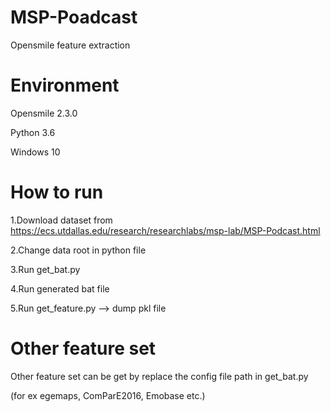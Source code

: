 # MSP-Poadcast
Opensmile feature extraction


# Environment
Opensmile 2.3.0

Python 3.6

Windows 10


# How to run
1.Download dataset from https://ecs.utdallas.edu/research/researchlabs/msp-lab/MSP-Podcast.html

2.Change data root in python file  

3.Run get_bat.py

4.Run generated bat file

5.Run get_feature.py --> dump pkl file

# Other feature set

Other feature set can be get by replace the config file path in get_bat.py 

(for ex egemaps, ComParE2016, Emobase etc.)
